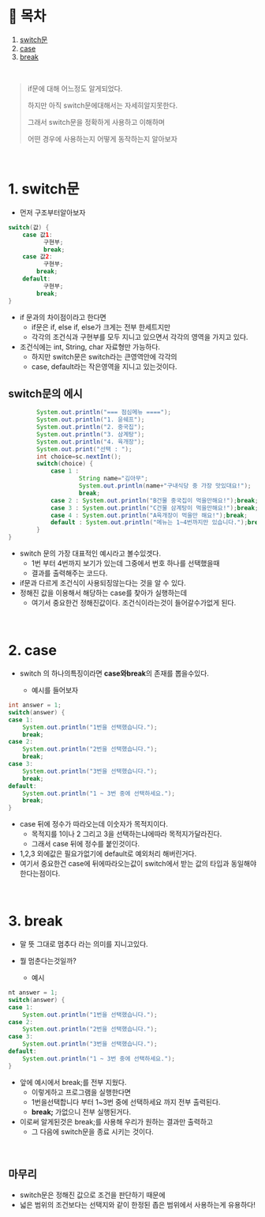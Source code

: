 # 🔖 목차
1. [switch문](#1-switch문)<br/>
2. [case](#2-case)<br/>
3. [break](#3-break)<br/>



<br/>

> if문에 대해 어느정도 알게되었다.
> 
> 하지만 아직 switch문에대해서는 자세히알지못한다.
> 
> 그래서 switch문을 정확하게 사용하고 이해하며
> 
> 어떤 경우에 사용하는지 어떻게 동작하는지 알아보자

<br/>




# 1. switch문
- 먼저 구조부터알아보자

```java
switch(값) {
    case 값1:
	      구현부;
	      break;
    case 값2:
	      구현부;
        break;
    default:
	      구현부;
	    break;
}
```

- if 문과의 차이점이라고 한다면
	- if문은 if, else if, else가 크게는 전부 한세트지만
	- 각각의 조건식과 구현부를 모두 지니고 있으면서 각각의 영역을 가지고 있다.
- 조건식에는 int, String, char 자료형만 가능하다.
	- 하지만 switch문은 switch라는 큰영역안에 각각의
	- case, default라는 작은영역을 지니고 있는것이다.


## switch문의 에시
```java
		System.out.println("=== 점심메뉴 ====");
		System.out.println("1. 윤쉐프");
		System.out.println("2. 중국집");
		System.out.println("3. 삼계탕");
		System.out.println("4. 육개장");
		System.out.print("선택 : ");
		int choice=sc.nextInt();
		switch(choice) {
			case 1 :
					String name="김아무";
					System.out.println(name+"구내식당 중 가장 맛있대요!");
					break;
			case 2 : System.out.println("B건물 중국집이 먹을만해요!");break;
			case 3 : System.out.println("C건물 삼계탕이 먹을만해요!");break;
			case 4 : System.out.println("A육개장이 먹을만 해요!");break;
			default : System.out.println("메뉴는 1~4번까지만 있습니다.");break;
		}
}
```

- switch 문의 가장 대표적인 예시라고 볼수있겟다.
	- 1번 부터 4번까지 보기가 있는데 그중에서 번호 하나를 선택했을때
	- 결과를 출력해주는 코드다.
- if문과 다르게 조건식이 사용되징않는다는 것을 알 수 있다.
- 정해진 값을 이용해서 해당하는 case를 찾아가 실행하는데 
	- 여기서 중요한건 정해진값이다. 조건식이라는것이 들어갈수가없게 된다.

<br/>

# 2. case

- switch 의 하나의특징이라면 **case와break**의 존재를 뽑을수있다.

  - 예시를 들어보자

```java
int answer = 1;
switch(answer) {
case 1:
	System.out.println("1번을 선택했습니다.");
	break;
case 2:
	System.out.println("2번을 선택했습니다.");
	break;
case 3:
	System.out.println("3번을 선택했습니다.");
	break;
default:
	System.out.println("1 ~ 3번 중에 선택하세요.");
	break;
}
```
- case 뒤에 정수가 따라오는데 이숫자가 목적지이다.
	- 목적지를 1이나 2 그리고 3을 선택하는냐에따라 목적지가달라진다.
	- 그래서 case 뒤에 정수를 붙인것이다.
- 1,2,3 외에값은 필요가없기에 default로 예외처리 해버린거다.
- 여기서 중요한건 case에 뒤에따라오는값이 switch에서 받는 값의 타입과 동일해야 한다는점이다.

<br/>

# 3. break
- 말 뜻 그대로 멈추다 라는 의미를 지니고있다.
- 뭘 멈춘다는것일까?

  - 예시

```java
nt answer = 1;
switch(answer) {
case 1:
	System.out.println("1번을 선택했습니다.");
case 2:
	System.out.println("2번을 선택했습니다.");
case 3:
	System.out.println("3번을 선택했습니다.");
default:
	System.out.println("1 ~ 3번 중에 선택하세요.");
}
```

- 앞에 예시에서 break;를 전부 지웠다.
	- 이렇게하고 프로그램을 실행한다면
	- 1번을선택합니다 부터 1~3번 중에 선택하세요 까지 전부 출력된다.
	- **break;** 가없으니 전부 실행된거다.
- 이로써 알게된것은 break;를 사용해 우리가 원하는 결과만 출력하고 
	- 그 다음에 switch문을 종료 시키는 것이다.

<br/>

## 마무리
- switch문은 정해진 값으로 조건을 판단하기 때문에
- 넓은 범위의 조건보다는 선택지와 같이 한정된 좁은 범위에서 사용하는게 유용하다!



